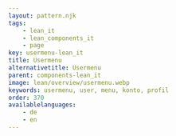 ```yaml
---
layout: pattern.njk
tags: 
    - lean_it
    - lean_components_it
    - page
key: usermenu-lean_it
title: Usermenu
alternativetitle: Usermenu
parent: components-lean_it
image: lean/overview/usermenu.webp
keywords: usermenu, user, menu, konto, profil
order: 370
availablelanguages: 
    - de
    - en
---
```


